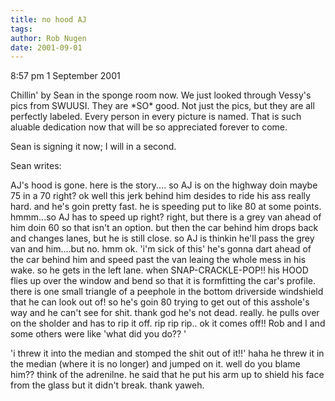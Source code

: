 ```yaml
---
title: no hood AJ
tags: 
author: Rob Nugen
date: 2001-09-01
---
```


<p class=date>8:57 pm 1 September 2001</p>

<p>Chillin' by Sean in the sponge room now.  We just looked through Vessy's pics from SWUUSI.  They are *SO* good.  Not just the pics, but they are all perfectly labeled.  Every person in every picture is named.  That is such aluable dedication now that will be so appreciated forever to come.</p>

<p>Sean is signing it now; I will in a second.</p>

<p>Sean writes:</p>

<p class=message>AJ's hood is gone. here is the story....
so AJ is on the highway doin maybe 75 in a 70 right? ok well this jerk behind him desides to ride his ass really hard. and he's goin pretty fast. he is speeding put to like 80 at some points.  hmmm...so AJ has to speed up right? right, but there is a grey van ahead of him doin 60 so that isn't an option. but then the car behind him drops back and changes lanes, but he is still close. so AJ is thinkin he'll pass the grey van and him....but no. hmm ok. 'i'm sick of this' he's gonna dart ahead of the car behind him and speed past the van leaing the whole mess in his wake. so he gets in the left lane. when SNAP-CRACKLE-POP!! his HOOD flies up over the window and bend so that it is formfitting the car's profile. there is one small triangle of a peephole  in the bottom driverside windshield that he can look out of!  so he's goin 80 trying to get out of this asshole's way and he can't see for shit. thank god he's not dead. really. he pulls over on the sholder and has to rip it off. rip rip rip.. ok it comes off!! Rob and I and some others were like 'what did you do?? '</p>

<p>'i threw it into the median and stomped the shit out of it!!' haha he threw it in the median (where it is no longer) and jumped on it. well do you blame him?? think of the adrenilne. he said that he put his arm up to shield his face from the glass but it didn't break. thank yaweh.</p>
